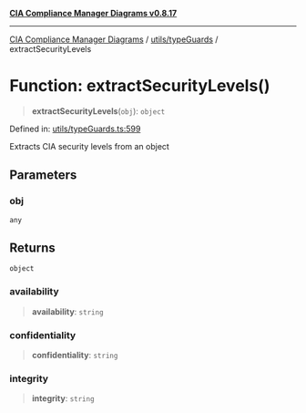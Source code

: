 [**CIA Compliance Manager Diagrams v0.8.17**](../../../README.md)

***

[CIA Compliance Manager Diagrams](../../../modules.md) / [utils/typeGuards](../README.md) / extractSecurityLevels

# Function: extractSecurityLevels()

> **extractSecurityLevels**(`obj`): `object`

Defined in: [utils/typeGuards.ts:599](https://github.com/Hack23/cia-compliance-manager/blob/6a2219920f4c187f7eafa3e355e36b35c9c19248/src/utils/typeGuards.ts#L599)

Extracts CIA security levels from an object

## Parameters

### obj

`any`

## Returns

`object`

### availability

> **availability**: `string`

### confidentiality

> **confidentiality**: `string`

### integrity

> **integrity**: `string`
